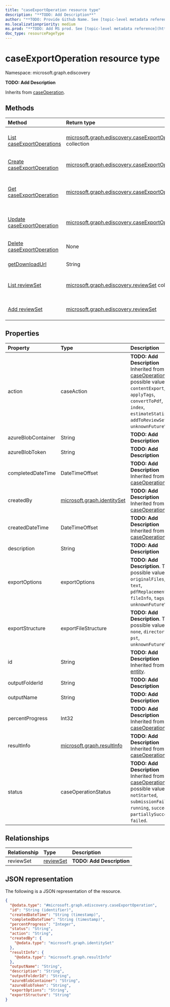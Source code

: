 ```yaml
---
title: "caseExportOperation resource type"
description: "**TODO: Add Description**"
author: "**TODO: Provide Github Name. See [topic-level metadata reference](https://msgo.azurewebsites.net/add/document/guidelines/metadata.html#topic-level-metadata)**"
ms.localizationpriority: medium
ms.prod: "**TODO: Add MS prod. See [topic-level metadata reference](https://msgo.azurewebsites.net/add/document/guidelines/metadata.html#topic-level-metadata)**"
doc_type: resourcePageType
---
```


# caseExportOperation resource type

Namespace: microsoft.graph.ediscovery



**TODO: Add Description**


Inherits from [caseOperation](../resources/ediscovery-caseoperation.md).

## Methods
|Method|Return type|Description|
|:---|:---|:---|
|[List caseExportOperations](../api/ediscovery-caseexportoperation-list.md)|[microsoft.graph.ediscovery.caseExportOperation](../resources/ediscovery-caseexportoperation.md) collection|Get a list of the [caseExportOperation](../resources/ediscovery-caseexportoperation.md) objects and their properties.|
|[Create caseExportOperation](../api/ediscovery-caseexportoperation-create.md)|[microsoft.graph.ediscovery.caseExportOperation](../resources/ediscovery-caseexportoperation.md)|Create a new [caseExportOperation](../resources/ediscovery-caseexportoperation.md) object.|
|[Get caseExportOperation](../api/ediscovery-caseexportoperation-get.md)|[microsoft.graph.ediscovery.caseExportOperation](../resources/ediscovery-caseexportoperation.md)|Read the properties and relationships of a [caseExportOperation](../resources/ediscovery-caseexportoperation.md) object.|
|[Update caseExportOperation](../api/ediscovery-caseexportoperation-update.md)|[microsoft.graph.ediscovery.caseExportOperation](../resources/ediscovery-caseexportoperation.md)|Update the properties of a [caseExportOperation](../resources/ediscovery-caseexportoperation.md) object.|
|[Delete caseExportOperation](../api/ediscovery-caseexportoperation-delete.md)|None|Deletes a [caseExportOperation](../resources/ediscovery-caseexportoperation.md) object.|
|[getDownloadUrl](../api/ediscovery-caseexportoperation-getdownloadurl.md)|String|**TODO: Add Description**|
|[List reviewSet](../api/ediscovery-caseexportoperation-list-reviewset.md)|[microsoft.graph.ediscovery.reviewSet](../resources/ediscovery-reviewset.md) collection|Get the reviewSet resources from the reviewSet navigation property.|
|[Add reviewSet](../api/ediscovery-caseexportoperation-post-reviewset.md)|[microsoft.graph.ediscovery.reviewSet](../resources/ediscovery-reviewset.md)|Add reviewSet by posting to the reviewSet collection.|

## Properties
|Property|Type|Description|
|:---|:---|:---|
|action|caseAction|**TODO: Add Description** Inherited from [caseOperation](../resources/ediscovery-caseoperation.md). The possible values are: `contentExport`, `applyTags`, `convertToPdf`, `index`, `estimateStatistics`, `addToReviewSet`, `unknownFutureValue`.|
|azureBlobContainer|String|**TODO: Add Description**|
|azureBlobToken|String|**TODO: Add Description**|
|completedDateTime|DateTimeOffset|**TODO: Add Description** Inherited from [caseOperation](../resources/ediscovery-caseoperation.md).|
|createdBy|[microsoft.graph.identitySet](../resources/ediscovery-identityset.md)|**TODO: Add Description** Inherited from [caseOperation](../resources/ediscovery-caseoperation.md).|
|createdDateTime|DateTimeOffset|**TODO: Add Description** Inherited from [caseOperation](../resources/ediscovery-caseoperation.md).|
|description|String|**TODO: Add Description**|
|exportOptions|exportOptions|**TODO: Add Description**. The possible values are: `originalFiles`, `text`, `pdfReplacement`, `fileInfo`, `tags`, `unknownFutureValue`.|
|exportStructure|exportFileStructure|**TODO: Add Description**. The possible values are: `none`, `directory`, `pst`, `unknownFutureValue`.|
|id|String|**TODO: Add Description** Inherited from [entity](../resources/ediscovery-entity.md).|
|outputFolderId|String|**TODO: Add Description**|
|outputName|String|**TODO: Add Description**|
|percentProgress|Int32|**TODO: Add Description** Inherited from [caseOperation](../resources/ediscovery-caseoperation.md).|
|resultInfo|[microsoft.graph.resultInfo](../resources/ediscovery-resultinfo.md)|**TODO: Add Description** Inherited from [caseOperation](../resources/ediscovery-caseoperation.md).|
|status|caseOperationStatus|**TODO: Add Description** Inherited from [caseOperation](../resources/ediscovery-caseoperation.md). The possible values are: `notStarted`, `submissionFailed`, `running`, `succeeded`, `partiallySucceeded`, `failed`.|

## Relationships
|Relationship|Type|Description|
|:---|:---|:---|
|reviewSet|[reviewSet](../resources/ediscovery-reviewset.md)|**TODO: Add Description**|

## JSON representation
The following is a JSON representation of the resource.
<!-- {
  "blockType": "resource",
  "keyProperty": "id",
  "@odata.type": "microsoft.graph.ediscovery.caseExportOperation",
  "baseType": "microsoft.graph.ediscovery.caseOperation",
  "openType": false
}
-->
``` json
{
  "@odata.type": "#microsoft.graph.ediscovery.caseExportOperation",
  "id": "String (identifier)",
  "createdDateTime": "String (timestamp)",
  "completedDateTime": "String (timestamp)",
  "percentProgress": "Integer",
  "status": "String",
  "action": "String",
  "createdBy": {
    "@odata.type": "microsoft.graph.identitySet"
  },
  "resultInfo": {
    "@odata.type": "microsoft.graph.resultInfo"
  },
  "outputName": "String",
  "description": "String",
  "outputFolderId": "String",
  "azureBlobContainer": "String",
  "azureBlobToken": "String",
  "exportOptions": "String",
  "exportStructure": "String"
}
```

